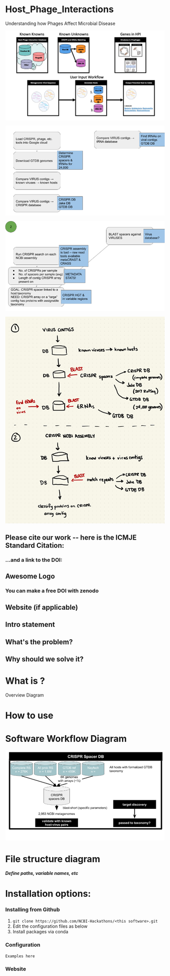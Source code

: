 # Host_Phage_Interactions
Understanding how Phages Affect Microbial Disease



![alt text](https://github.com/NCBI-Codeathons/Host_Phage_Interactions/blob/development/images/Flow.jpg)

![alt_text](https://github.com/NCBI-Codeathons/Host_Phage_Interactions/blob/development/images/HPI_primary_workflow.png)

![alt_text](https://github.com/NCBI-Codeathons/Host_Phage_Interactions/blob/development/images/HPI_seconday_workflow.png)

![alt_text](https://github.com/NCBI-Codeathons/Host_Phage_Interactions/blob/development/images/WorkflowDiagram.jpg)






## Please cite our work -- here is the ICMJE Standard Citation:

### ...and a link to the DOI:

## Awesome Logo

### You can make a free DOI with zenodo <link>

## Website (if applicable)

## Intro statement

## What's the problem?

## Why should we solve it?

# What is <this software>?

Overview Diagram

# How to use <this software>

# Software Workflow Diagram

![alt_text](https://github.com/NCBI-Codeathons/Host_Phage_Interactions/blob/development/images/HPI-CRISPR-DB-Workflow.png)

# File structure diagram 
#### _Define paths, variable names, etc_

# Installation options:

### Installing <this software> from Github

1. `git clone https://github.com/NCBI-Hackathons/<this software>.git`
2. Edit the configuration files as below
3. Install packages via conda

### Configuration

```Examples here```

### Website

